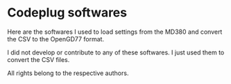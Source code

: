 # Codeplug softwares

Here are the softwares I used to load settings from the MD380 and convert the CSV to the OpenGD77 format.

I did not develop or contribute to any of these softwares. I just used them to convert the CSV files.

All rights belong to the respective authors.
